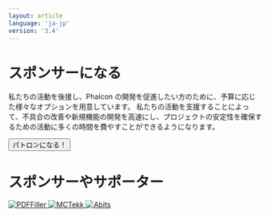 ```yaml
---
layout: article
language: 'ja-jp'
version: '3.4'
---
```


# スポンサーになる

私たちの活動を後援し、Phalcon の開発を促進したい方のために、予算に応じた様々なオプションを用意しています。 私たちの活動を支援することによって、不具合の改善や新規機能の開発を高速にし、プロジェクトの安定性を確保するための活動に多くの時間を費やすことができるようになります。

<a href="https://phalcon.link/fund">
<button class="btn button-small btn-danger">
    パトロンになる！
</button>
</a>

# スポンサーやサポーター

<a href="https://pdffiller.com/" target="_blank">
    <img src="https://assets.phalconphp.com/phalcon/images/backers/pdffiller-240x60.png" alt="PDFFiller" />
</a>

<a href="https://mctekk.com/" target="_blank">
    <img src="https://assets.phalconphp.com/phalcon/images/backers/mctekk-240x60.png" alt="MCTekk" />
</a>

<a href="https://abits.com/" target="_blank">
    <img src="https://assets.phalconphp.com/phalcon/images/backers/abits-240x60.png" alt="Abits" />
</a>
